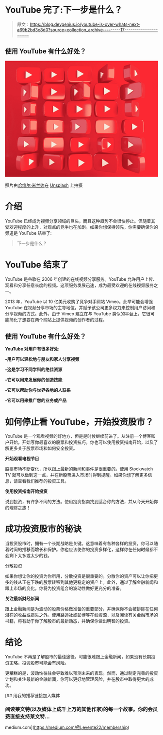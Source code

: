 # YouTube 完了:下一步是什么？

> 原文：<https://blog.devgenius.io/youtube-is-over-whats-next-a69b2bd3c8d0?source=collection_archive---------17----------------------->

## 使用 YouTube 有什么好处？

![](img/9600fb1c490be8c6242c133e454adee1.png)

照片由[哈维尔·米兰达](https://unsplash.com/@nuvaproductions?utm_source=medium&utm_medium=referral)在 [Unsplash](https://unsplash.com?utm_source=medium&utm_medium=referral) 上拍摄

# 介绍

YouTube 已经成为视频分享领域的巨头，而且这种趋势不会很快停止。但随着其受欢迎程度的上升，对观点的竞争也在加剧。如果你想保持领先，你需要确保你的频道是 YouTube 结束了:

> 下一步是什么？

# YouTube 结束了

YouTube 是谷歌在 2006 年创建的在线视频分享服务。YouTube 允许用户上传、观看和分享任意长度的视频。这项服务发展迅速，成为最受欢迎的在线视频服务之一。

2013 年，YouTube 以 10 亿美元收购了竞争对手网站 Vimeo。此举可能会增强 YouTube 在视频分享市场的主导地位，并赋予该公司更多权力来控制用户访问和分享视频的方式。此外，由于 Vimeo 建立在与 YouTube 类似的平台上，它很可能简化了想要在两个网站上提供视频的创作者的过程。

## 使用 YouTube 有什么好处？

**YouTube 对用户有很多好处:**

**-用户可以轻松地与朋友和家人分享视频**

**-这是学习不同学科的绝佳资源**

**-它可以用来发展你的创造技能**

**-它可以帮助你与世界各地的人联系**

**-它可以用来推广您的业务或产品**

# 如何停止看 YouTube，开始投资股市？

YouTube 是一个观看视频的好地方，但是是时候继续前进了。从注册一个博客账户开始，开始写你最喜欢的股票和投资技巧。你也可以使用投资指南开始，以及了解更多关于股票市场和如何安全投资。

**开始观看电视节目**

股票市场不断变化，所以跟上最新的新闻和事件是很重要的。使用 Stockwatch TV 就可以做到这一点，并在新股票进入市场时得到提醒。如果你想了解更多信息，请查看我们推荐的投资工具。

**使用投资指南开始投资**

说到投资，有许多不同的方法。使用投资指南找到适合你的方法，并从今天开始你的理财之旅！

# 成功投资股市的秘诀

当投资股市时，拥有一个长期战略是关键。这意味着有各种各样的投资，你可以随着时间的推移而增长和保护。你也应该使你的投资多样化，这样你在任何时候都不会剩下太多或太少的钱。

分散投资

如果你想让你的投资为你所用，分散投资是很重要的。分散你的资产可以让你把更多的钱从正在下跌的股票转移到其他更稳定的资产上。此外，通过了解金融新闻和跟上市场的变化，你将为投资组合的波动性做好更充分的准备。

**关注最新财经新闻**

跟上金融新闻是为波动的股票价格做准备的重要部分，并确保你不会被排除在任何潜在的收益或损失之外。使用路透社或彭博等在线资源，以及阅读有关金融市场的书籍，将有助于你了解股市的最新动态，并确保你做出明智的投资。

# 结论

YouTube 不再是了解股市的最佳途径。可能很难跟上金融新闻，如果没有长期投资策略，投资股市可能会有风险。

更糟糕的是，波动性往往会导致难以预测未来的表现。然而，通过制定完善的投资计划和关注最新的金融新闻，你可以更好地管理风险，并在股市中取得更大的成功。

[](https://medium.com/@Levente22/membership) [## 用我的推荐链接加入媒体

### 阅读莱文特(以及媒体上成千上万的其他作家)的每一个故事。你的会员费直接支持莱文特…

medium.com](https://medium.com/@Levente22/membership)
